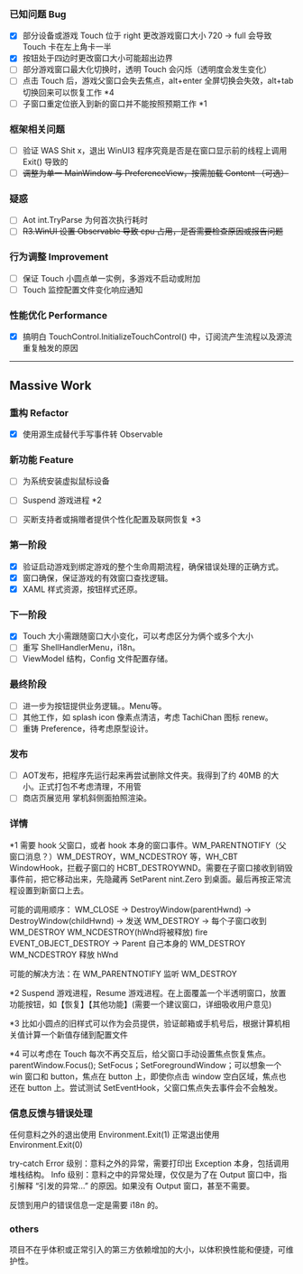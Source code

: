 ### 已知问题 Bug
- [x] 部分设备或游戏 Touch 位于 right 更改游戏窗口大小 720 -> full 会导致 Touch 卡在左上角卡一半
- [x] 按钮处于四边时更改窗口大小可能超出边界
- [ ] 部分游戏窗口最大化切换时，透明 Touch 会闪烁（透明度会发生变化）
- [ ] 点击 Touch 后，游戏父窗口会失去焦点，alt+enter 全屏切换会失效，alt+tab 切换回来可以恢复工作 *4
- [ ] 子窗口重定位嵌入到新的窗口并不能按照预期工作 *1

### 框架相关问题
- [ ] 验证 WAS Shit x，退出 WinUI3 程序究竟是否是在窗口显示前的线程上调用 Exit() 导致的
- [ ] ~~调整为单一 MainWindow 与 PreferenceView，按需加载 Content （可选）~~

### 疑惑
- [ ] Aot int.TryParse 为何首次执行耗时
- [ ] ~~R3.WinUI 设置 Observable 导致 cpu 占用，是否需要检查原因或报告问题~~

### 行为调整 Improvement
- [ ] 保证 Touch 小圆点单一实例，多游戏不启动或附加
- [ ] Touch 监控配置文件变化响应通知

### 性能优化 Performance
- [x] 搞明白 TouchControl.InitializeTouchControl() 中，订阅流产生流程以及源流重复触发的原因

---

## Massive Work

### 重构 Refactor
- [x] 使用源生成替代手写事件转 Observable

### 新功能 Feature
- [ ] 为系统安装虚拟鼠标设备
- [ ] Suspend 游戏进程 *2
- [ ] 买断支持者或捐赠者提供个性化配置及联网恢复 *3


### 第一阶段

- [x] 验证启动游戏到绑定游戏的整个生命周期流程，确保错误处理的正确方式。
- [x] 窗口确保，保证游戏的有效窗口查找逻辑。
- [x] XAML 样式资源，按钮样式还原。

### 下一阶段

- [x] Touch 大小需跟随窗口大小变化，可以考虑区分为俩个或多个大小
- [ ] 重写 ShellHandlerMenu，i18n。
- [ ] ViewModel 结构，Config 文件配置存储。

### 最终阶段

- [ ] 进一步为按钮提供业务逻辑。。Menu等。
- [ ] 其他工作，如 splash icon 像素点清洁，考虑 TachiChan 图标 renew。
- [ ] 重铸 Preference，待考虑原型设计。

### 发布

- [ ] AOT发布，把程序先运行起来再尝试删除文件夹。我得到了约 40MB 的大小。正式打包不考虑清理，不用管
- [ ] 商店页展览用 掌机斜侧面拍照渲染。

### 详情

*1 需要 hook 父窗口，或者 hook 本身的窗口事件。WM_PARENTNOTIFY（父窗口消息？）WM_DESTROY，WM_NCDESTROY 等，WH_CBT WindowHook，拦截子窗口的 HCBT_DESTROYWND。需要在子窗口接收到销毁事件前，把它移动出来，先隐藏再 SetParent nint.Zero 到桌面。最后再按正常流程设置到新窗口上去。

可能的调用顺序： WM_CLOSE -> DestroyWindow(parentHwnd) -> DestroyWindow(childHwnd) -> 发送 WM_DESTROY ->
每个子窗口收到 WM_DESTROY WM_NCDESTROY(hWnd将被释放) fire EVENT_OBJECT_DESTROY -> Parent 自己本身的 WM_DESTROY WM_NCDESTROY 释放 hWnd

可能的解决方法：在 WM_PARENTNOTIFY 监听 WM_DESTROY

*2 Suspend 游戏进程，Resume 游戏进程。在上面覆盖一个半透明窗口，放置功能按钮，如【恢复】【其他功能】(需要一个建议窗口，详细吸收用户意见)

*3 比如小圆点的旧样式可以作为会员提供，验证邮箱或手机号后，根据计算机相关值计算一个新值存储到配置文件

*4 可以考虑在 Touch 每次不再交互后，给父窗口手动设置焦点恢复焦点。parentWindow.Focus(); SetFocus；SetForegroundWindow；可以想象一个 win 窗口和 button，焦点在 button 上，即使你点击 window 空白区域，焦点也还在 button 上。尝试测试 SetEventHook，父窗口焦点失去事件会不会触发。

### 信息反馈与错误处理

任何意料之外的退出使用 Environment.Exit(1)
正常退出使用 Environment.Exit(0)

try-catch
Error 级别：意料之外的异常，需要打印出 Exception 本身，包括调用堆栈结构。
Info 级别：意料之中的异常处理，仅仅是为了在 Output 窗口中，指引解释 “引发的异常...” 的原因。如果没有 Output 窗口，甚至不需要。

反馈到用户的错误信息一定是需要 i18n 的。

### others

项目不在乎体积或正常引入的第三方依赖增加的大小，以体积换性能和便捷，可维护性。
